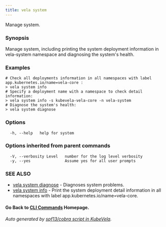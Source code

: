 ```yaml
---
title: vela system
---
```


Manage system.

### Synopsis

Manage system, including printing the system deployment information in vela-system namespace and diagnosing the system's health.

### Examples

```
# Check all deployments information in all namespaces with label app.kubernetes.io/name=vela-core :
> vela system info
# Specify a deployment name with a namespace to check detail information:
> vela system info -s kubevela-vela-core -n vela-system
# Diagnose the system's health:
> vela system diagnose

```

### Options

```
  -h, --help   help for system
```

### Options inherited from parent commands

```
  -V, --verbosity Level   number for the log level verbosity
  -y, --yes               Assume yes for all user prompts
```

### SEE ALSO


* [vela system diagnose](vela_system_diagnose.md)	 - Diagnoses system problems.
* [vela system info](vela_system_info.md)	 - Print the system deployment detail information in all namespaces with label app.kubernetes.io/name=vela-core.

#### Go Back to [CLI Commands](vela.md) Homepage.


###### Auto generated by [spf13/cobra script in KubeVela](https://github.com/kubevela/kubevela/tree/master/hack/docgen).
